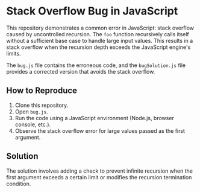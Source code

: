 # Stack Overflow Bug in JavaScript

This repository demonstrates a common error in JavaScript: stack overflow caused by uncontrolled recursion.  The `foo` function recursively calls itself without a sufficient base case to handle large input values.  This results in a stack overflow when the recursion depth exceeds the JavaScript engine's limits.

The `bug.js` file contains the erroneous code, and the `bugSolution.js` file provides a corrected version that avoids the stack overflow.

## How to Reproduce

1. Clone this repository.
2. Open `bug.js`.
3. Run the code using a JavaScript environment (Node.js, browser console, etc.).
4. Observe the stack overflow error for large values passed as the first argument.

## Solution

The solution involves adding a check to prevent infinite recursion when the first argument exceeds a certain limit or modifies the recursion termination condition.